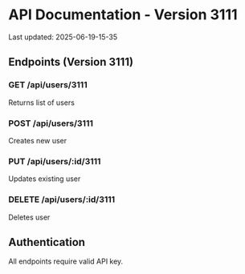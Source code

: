 # API Documentation - Version 3111
Last updated: 2025-06-19-15-35

## Endpoints (Version 3111)

### GET /api/users/3111
Returns list of users

### POST /api/users/3111
Creates new user

### PUT /api/users/:id/3111
Updates existing user

### DELETE /api/users/:id/3111
Deletes user

## Authentication
All endpoints require valid API key.
